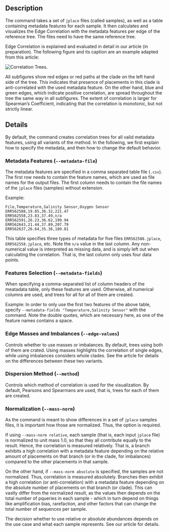 ## Description

The command takes a set of `jplace` files (called samples), as well as a table containing metadata features for each sample. It then calculates and visualizes the Edge Correlation with the metadata features per edge of the reference tree. The files need to have the same reference tree.

Edge Correlation is explained and evaluated in detail in our article (in preparation). The following figure and its caption are an example adapted from this article:

![Correlation Trees.](https://github.com/lczech/gappa/blob/master/doc/png/analyze_correlation.png?raw=true)

All subfigures show red edges or red paths at the clade on the left hand side of the tree. This indicates that presence of placements in this clade is anti-correlated with the used metadata feature. On the other hand, blue and green edges, which indicate positive correlation, are spread throughout the tree the same way in all subfigures. The extent of correlation is larger for Spearman’s Coefficient, indicating that the correlation is
monotonic, but not strictly linear.

## Details

By default, the command creates correlation trees for all valid metadata features, using all variants of the method. In the following, we first explain how to specify the metadata, and then how to change the default behavior.

### Metadata Features (`--metadata-file`)

The metadata features are specified in a comma separated table file (`.csv`). The first row needs to contain the feature names, which are used as file names for the output files. The first column needs to contain the file names of the `jplace` files (samples) without extension.

Example:

```
File,Temperature,Salinity Sensor,Oxygen Sensor
ERR562588,19.85,36.32,221.47
ERR562558,23.83,37.49,n/a
ERR562591,26.23,36.62,199.94
ERR562643,21.44,37.89,207.79
ERR562637,26.64,35.36,189.81
```

This table specifies three types of metadata for five files `ERR562588.jplace`, `ERR562558.jplace`, etc. Note the `n/a` value in the last column. Any non-numerical value is interpreted as missing data, and is simply left out when calculating the correlation. That is, the last column only uses four data points.

### Features Selection (`--metadata-fields`)

When specifying a comma-separated list of column headers of the meatadata table, only these features are used. Otherwise, all numerical columns are used, and trees for all for all of them are created.

Example: In order to only use the first two features of the above table, specify `--metadata-fields "Temperature,Salinity Sensor"` with the command. Note the double quotes, which are necessary here, as one of the feature names contains a space.

### Edge Masses and Imbalances (`--edge-values`)

Controls whether to use masses or imbalances. By default, trees using both of them are crated. Using masses highlights the correlation of single edges, while using imbalances considers whole clades. See the article for details on the differences between these two variants.

### Dispersion Method (`--method`)

Controls which method of correlation is used for the visualization. By default, Pearsons and Spearmans are used, that is, trees for each of them are created.

### Normalization (`--mass-norm`)

As the command is meant to show differences in a set of `jplace` samples files, it is important how those are normalized. Thus, the option is required.

If using `--mass-norm relative`, each sample (that is, each input `jplace` file) is normalized to unit mass 1.0, so that they all contribute equally to the result. Hence, the correlation is measured relatively. That is, a branch exhibits a high correlation with a metadata feature depending on the relative amount of placements on that branch (or in the clade, for imbalances) compared to the other placements in that sample.

On the other hand, if `--mass-norm absolute` is specified, the samples are not normalized. Thus, correlation is measured absolutely. Branches then exhibit a high correlation (or anti-correlation) with a metadata feature depending on the absolute number of placements on that branch (or clade). This can vastly differ from the normalized result, as the values then depends on the total number of pqueries in each sample - which in turn depend on things like amplification bias, rarefaction, and other factors that can change the total number of sequences per sample.

The decision whether to use relative or absolute abundances depends on the use case and what each sample represents. See our article for details.
